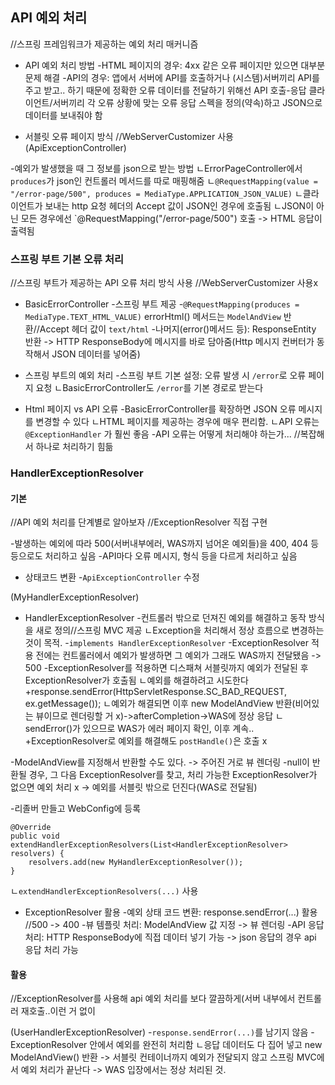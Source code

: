 ## API 예외 처리
//스프링 프레임워크가 제공하는 예외 처리 매커니즘

- API 예외 처리 방법
-HTML 페이지의 경우: 4xx 같은 오류 페이지만 있으면 대부분 문제 해결
-API의 경우: 앱에서 서버에 API를 호출하거나 (시스템)서버끼리 API를 주고 받고.. 하기 때문에 정확한 오류 데이터를 전달하기 위해선 API 호출-응답 클라이언트/서버끼리 각 오류 상황에 맞는 오류 응답 스펙을 정의(약속)하고 JSON으로 데이터를 보내줘야 함

- 서블릿 오류 페이지 방식
//WebServerCustomizer 사용
(ApiExceptionController)

-예외가 발생했을 때 그 정보를 json으로 받는 방법
ㄴErrorPageController에서 `produces`가 json인 컨트롤러 메서드를 따로 매핑해줌
ㄴ`@RequestMapping(value = "/error-page/500", produces = MediaType.APPLICATION_JSON_VALUE)`
ㄴ클라이언트가 보내는 http 요청 헤더의 Accept 값이 JSON인 경우에 호출됨
ㄴJSON이 아닌 모든 경우에선 `@RequestMapping("/error-page/500") 호출 -> HTML 응답이 출력됨


### 스프링 부트 기본 오류 처리
//스프링 부트가 제공하는 API 오류 처리 방식 사용
//WebServerCustomizer 사용x

- BasicErrorController
-스프링 부트 제공
-`@RequestMapping(produces = MediaType.TEXT_HTML_VALUE)` errorHtml() 메서드는 `ModelAndView` 반환//Accept 헤더 값이 `text/html`
-나머지(error()메서드 등): ResponseEntity 반환 -> HTTP ResponseBody에 메시지를 바로 담아줌(Http 메시지 컨버터가 동작해서 JSON 데이터를 넣어줌) 

- 스프링 부트의 예외 처리
-스프링 부트 기본 설정: 오류 발생 시 `/error`로 오류 페이지 요청
ㄴBasicErrorController도 `/error`를 기본 경로로 받는다 

- Html 페이지 vs API 오류
-BasicErrorController를 확장하면 JSON 오류 메시지를 변경할 수 있다
ㄴHTML 페이지를 제공하는 경우에 매우 편리함.
ㄴAPI 오류는 `@ExceptionHandler` 가 훨씬 좋음 
-API 오류는 어떻게 처리해야 하는가... //복잡해서 하나로 처리하기 힘듦 


### HandlerExceptionResolver
#### 기본
//API 예외 처리를 단계별로 알아보자
//ExceptionResolver 직접 구현

-발생하는 예외에 따라 500(서버내부에러, WAS까지 넘어온 예외들)을 400, 404 등등으로도 처리하고 싶음
-API마다 오류 메시지, 형식 등을 다르게 처리하고 싶음

- 상태코드 변환
-`ApiExceptionController` 수정

(MyHandlerExceptionResolver)
- HandlerExceptionResolver
-컨트롤러 밖으로 던져진 예외를 해결하고 동작 방식을 새로 정의//스프링 MVC 제공
ㄴException을 처리해서 정상 흐름으로 변경하는 것이 목적.
-`implements HandlerExceptionResolver`
-ExceptionResolver 적용 전에는 컨트롤러에서 예외가 발생하면 그 예외가 그래도 WAS까지 전달됐음 -> 500
-ExceptionResolver를 적용하면 디스패쳐 서블릿까지 예외가 전달된 후 ExceptionResolver가 호출됨
ㄴ예외를 해결하려고 시도한다 
+response.sendError(HttpServletResponse.SC_BAD_REQUEST, ex.getMessage());
ㄴ예외가 해결되면 이후 new ModelAndView 반환(비어있는 뷰이므로 렌더링할 거 x)->afterCompletion->WAS에 정상 응답
ㄴsendError()가 있으므로 WAS가 에러 페이지 확인, 이후 계속..
+ExceptionResolver로 예외를 해결해도 `postHandle()`은 호출 x

-ModelAndView를 지정해서 반환할 수도 있다. -> 주어진 거로 뷰 렌더링
-null이 반환될 경우, 그 다음 ExceptionResolver를 찾고, 처리 가능한 ExceptionResolver가 없으면 예외 처리 x -> 예외를 서블릿 밖으로 던진다(WAS로 전달됨)

-리졸버 만들고 WebConfig에 등록
```
@Override
public void extendHandlerExceptionResolvers(List<HandlerExceptionResolver> resolvers) {
    resolvers.add(new MyHandlerExceptionResolver());
}
```
ㄴ`extendHandlerExceptionResolvers(...)` 사용

- ExceptionResolver 활용
-예외 상태 코드 변환:  response.sendError(...) 활용 //500 -> 400
-뷰 템플릿 처리: ModelAndView 값 지정 -> 뷰 렌더링
-API 응답 처리: HTTP ResponseBody에 직접 데이터 넣기 가능 -> json 응답의 경우 api 응답 처리 가능


#### 활용
//ExceptionResolver를 사용해 api 예외 처리를 보다 깔끔하게(서버 내부에서 컨트롤러 재호출..이런 거 없이

(UserHandlerExceptionResolver)
-`response.sendError(...)`를 남기지 않음
-ExceptionResolver 안에서 예외를 완전히 처리함
ㄴ응답 데이터도 다 집어 넣고 new ModelAndView() 반환
-> 서블릿 컨테이너까지 예외가 전달되지 않고 스프링 MVC에서 예외 처리가 끝난다
-> WAS 입장에서는 정상 처리된 것.

